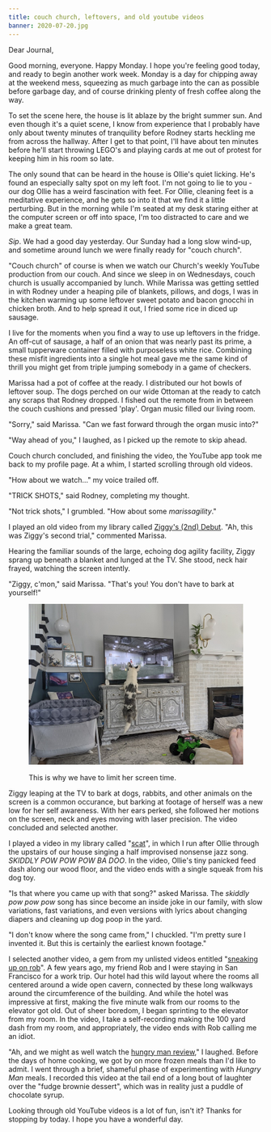```yaml
---
title: couch church, leftovers, and old youtube videos
banner: 2020-07-20.jpg
---
```


Dear Journal,

Good morning, everyone.  Happy Monday.  I hope you're feeling good
today, and ready to begin another work week.  Monday is a day for
chipping away at the weekend mess, squeezing as much garbage into the
can as possible before garbage day, and of course drinking plenty of
fresh coffee along the way.

To set the scene here, the house is lit ablaze by the bright summer
sun.  And even though it's a quiet scene, I know from experience that
I probably have only about twenty minutes of tranquility before Rodney
starts heckling me from across the hallway.  After I get to that
point, I'll have about ten minutes before he'll start throwing LEGO's
and playing cards at me out of protest for keeping him in his room so
late.

The only sound that can be heard in the house is Ollie's quiet
licking.  He's found an especially salty spot on my left foot.  I'm
not going to lie to you - our dog Ollie has a weird fascination with
feet.  For Ollie, cleaning feet is a meditative experience, and he
gets so into it that we find it a little perturbing.  But in the
morning while I'm seated at my desk staring either at the computer
screen or off into space, I'm too distracted to care and we make a
great team.

_Sip_.  We had a good day yesterday.  Our Sunday had a long slow
wind-up, and sometime around lunch we were finally ready for "couch
church".

"Couch church" of course is when we watch our Church's weekly YouTube
production from our couch.  And since we sleep in on Wednesdays, couch
church is usually accompanied by lunch.  While Marissa was getting
settled in with Rodney under a heaping pile of blankets, pillows, and
dogs, I was in the kitchen warming up some leftover sweet potato and
bacon gnocchi in chicken broth.  And to help spread it out, I fried
some rice in diced up sausage.

I live for the moments when you find a way to use up leftovers in the
fridge.  An off-cut of sausage, a half of an onion that was nearly
past its prime, a small tupperware container filled with purposeless
white rice.  Combining these misfit ingredients into a single hot meal
gave me the same kind of thrill you might get from triple jumping
somebody in a game of checkers.

Marissa had a pot of coffee at the ready.  I distributed our hot bowls
of leftover soup.  The dogs perched on our wide Ottoman at the ready
to catch any scraps that Rodney dropped.  I fished out the remote from
in between the couch cushions and pressed 'play'.  Organ music filled
our living room.

"Sorry," said Marissa.  "Can we fast forward through the organ music into?"

"Way ahead of you," I laughed, as I picked up the remote to skip
ahead.

Couch church concluded, and finishing the video, the YouTube app took
me back to my profile page.  At a whim, I started scrolling through
old videos.

"How about we watch..." my voice trailed off.

"TRICK SHOTS," said Rodney, completing my thought.

"Not trick shots," I grumbled.  "How about some _marissagility_."

I played an old video from my library called [Ziggy's (2nd) Debut].
"Ah, this was Ziggy's second trial," commented Marissa.

Hearing the familiar sounds of the large, echoing dog agility
facility, Ziggy sprang up beneath a blanket and lunged at the TV.  She
stood, neck hair frayed, watching the screen intently.

"Ziggy, c'mon," said Marissa.  "That's you!  You don't have to bark at
yourself!"

<figure>
  <a href="/images/barking-at-herself.jpg">
    <img alt="barking at herself" src="/images/barking-at-herself.jpg"/>
  </a>
  <figcaption>
    <p>This is why we have to limit her screen time.</p>
  </figcaption>
</figure>

Ziggy leaping at the TV to bark at dogs, rabbits, and other animals on
the screen is a common occurance, but barking at footage of herself
was a new low for her self awareness.  With her ears perked, she
followed her motions on the screen, neck and eyes moving with laser
precision.  The video concluded and selected another.

I played a video in my library called "[scat]", in which I run after
Ollie through the upstairs of our house singing a half improvised
nonsense jazz song.  _SKIDDLY POW POW POW BA DOO_.  In the video,
Ollie's tiny panicked feed dash along our wood floor, and the video
ends with a single squeak from his dog toy.

"Is that where you came up with that song?" asked Marissa.  The
_skiddly pow pow pow_ song has since become an inside joke in our
family, with slow variations, fast variations, and even versions with
lyrics about changing diapers and cleaning up dog poop in the yard.

"I don't know where the song came from," I chuckled.  "I'm pretty sure
I invented it.  But this is certainly the earliest known footage."

I selected another video, a gem from my unlisted videos entitled
"[sneaking up on rob]".  A few years ago, my friend Rob and I were
staying in San Francisco for a work trip.  Our hotel had this wild
layout where the rooms all centered around a wide open cavern,
connected by these long walkways around the circumference of the
building.  And while the hotel was impressive at first, making the
five minute walk from our rooms to the elevator got old.  Out of sheer
boredom, I began sprinting to the elevator from my room.  In the
video, I take a self-recording making the 100 yard dash from my room,
and appropriately, the video ends with Rob calling me an idiot.

"Ah, and we might as well watch the [hungry man review]," I laughed.
Before the days of home cooking, we got by on more frozen meals than
I'd like to admit.  I went through a brief, shameful phase of
experimenting with _Hungry Man_ meals.  I recorded this video at the
tail end of a long bout of laughter over the "fudge brownie dessert",
which was in reality just a puddle of chocolate syrup.

Looking through old YouTube videos is a lot of fun, isn't it?  Thanks
for stopping by today.  I hope you have a wonderful day.

[Ziggy's (2nd) Debut]: https://youtu.be/rNQBxnVFfWM
[scat]: https://youtu.be/YafZ2SOdjDY
[sneaking up on rob]: https://youtu.be/jgJ7ZWLHrNY
[hungry man review]: https://youtu.be/Y4UFHeIUc0c
